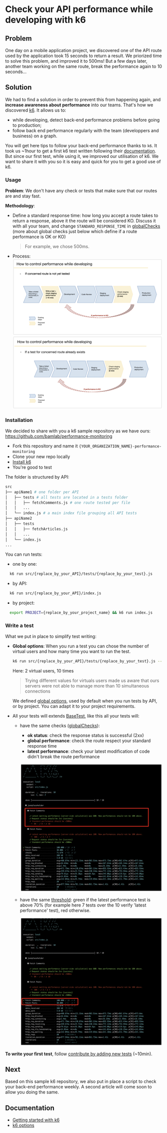 # Check your API performance while developing with k6

## Problem

One day on a mobile application project, we discovered one of the API route used by the application took 15 seconds to return a result. We priorized time to solve this problem, and improved it to 500ms! But a few days later, another team working on the same route, break the performance again to 10 seconds...

## Solution

We had to find a solution in order to prevent this from happening again, and **increase awareness about performance** into our teams.
That's how we discovered [k6](https://k6.io/). It allows us to:

* while developing, detect back-end performance problems before going to production;
* follow back end performance regularly with the team (developpers and business) on a graph.

You will get here tips to follow your back-end performance thanks to `k6`.
It took us ~1hour to get a first k6 test written following their [documentation](https://docs.k6.io/docs). But since our first test, while using it, we improved our utilisation of k6. We want to share it with you so it is easy and quick for you to get a good use of k6.

### Usage

**Problem**: We don't have any check or tests that make sure that our routes are and stay fast.

**Methodology**:

* Define a standard response time:
  how long you accept a route takes to return a response, above it the route will be considered KO. Discuss it with all your team, and change `STANDARD_RESPONSE_TIME` in [globalChecks](https://github.com/bamlab/performance-monitoring/blob/master/src/globalChecks.js#L1) (more about global checks just below which define if a route performance is OK or KO)

  > For example, we chose 500ms.

* Process:
  ![Process Schema new test](./new-performance-control.png 'Process Schema')
  ![Process Schema existing test](./existing-performance-control.png 'Process Schema')

### Installation

We decided to share with you a k6 sample repository as we have ours: https://github.com/bamlab/performance-monitoring

* Fork this repository and name it `{YOUR_ORGANIZATION_NAME}-performance-monitoring`
* Clone your new repo locally
* [Install k6](https://docs.k6.io/docs/installation)
* You're good to test

The folder is structured by API:

```bash
src
├── apiName1 # one folder per API
│   ├── tests # all tests are located in a tests folder
│   │   ├── fetchComments.js # one route tested per file
│   │   ...
│   └── index.js # a main index file grouping all API tests
├── apiName2
│   ├── tests
│   │   ├── fetchArticles.js
│   │   ...
│   └── index.js
...
```

You can run tests:

* one by one:

```bash
  k6 run src/{replace_by_your_API}/tests/{replace_by_your_test}.js
```

* by API:

```bash
  k6 run src/{replace_by_your_API}/index.js
```

* by project:

```bash
  export PROJECT={replace_by_your_project_name} && k6 run index.js
```

### Write a test

What we put in place to simplify test writing:

* **Global options**:
  When you run a test you can chose the number of virtual users and how many time you want to run the test.

  ```bash
  k6 run src/{replace_by_your_API}/tests/{replace_by_your_test}.js --vus 2 --iterations 10
  ```

  Here: 2 virtual users, 10 times

  > Trying different values for virtuals users made us aware that ours servers were not able to manage more than 10 simultaneous connections

  We defined [global options](https://github.com/bamlab/performance-monitoring/blob/master/src/globalOptions.js#L16-L17), used by default when you run tests by API, or by project.
  You can adapt it to your project requirements.

* All your tests will extends [BaseTest](https://github.com/bamlab/performance-monitoring/blob/master/src/BaseTest.js), like this all your tests will:

  * have the same checks ([globalChecks](https://github.com/bamlab/performance-monitoring/blob/master/src/globalChecks.js#L1)):

    * **ok status**: check the response status is successful (2xx)
    * **global performance**: check the route respect your standard response time
    * **latest performance**: check your latest modification of code didn't break the route performance

    ![Global Checks Output](./output-globalchecks.png)

  * have the same [threshold](https://github.com/bamlab/performance-monitoring/blob/master/src/BaseTest.js#L10):
    green if the latest performance test is above 70% (for example here 7 tests over the 10 verify 'latest performance' test), red otherwise.

    ![Threshold Output](./output-threshold.png)

**To write your first test**, follow [contribute by adding new tests](https://github.com/bamlab/performance-monitoring/blob/master/documentation/contribute.md) (~10min).

## Next

Based on this sample k6 repository, we also put in place a script to check your back-end performance weekly.
A second article will come soon to allow you doing the same.

## Documentation

* [Getting started with k6](https://k6.readme.io/docs/welcome)
* [k6 options](https://k6.readme.io/docs/options)
